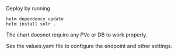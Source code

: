 
Deploy by running 
```
helm dependency update
helm install solr .
```
The chart doesnot require any PVc or DB to work properly.

See the values.yaml file to configure the endpoint and other settings.